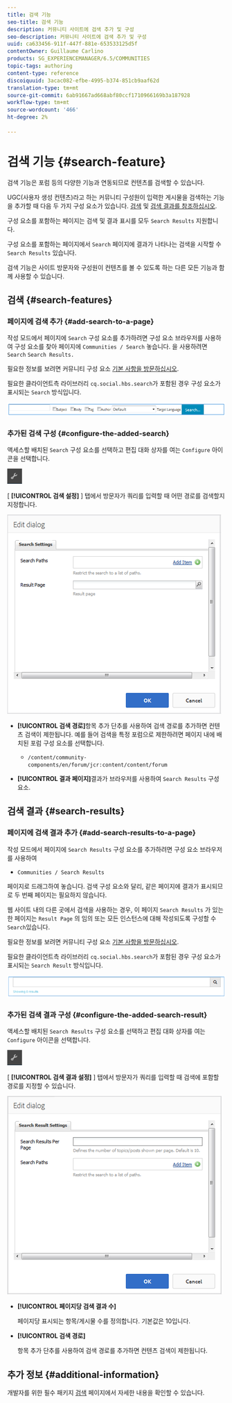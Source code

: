 ```yaml
---
title: 검색 기능
seo-title: 검색 기능
description: 커뮤니티 사이트에 검색 추가 및 구성
seo-description: 커뮤니티 사이트에 검색 추가 및 구성
uuid: ca633456-911f-447f-881e-653533125d5f
contentOwner: Guillaume Carlino
products: SG_EXPERIENCEMANAGER/6.5/COMMUNITIES
topic-tags: authoring
content-type: reference
discoiquuid: 3acac082-efbe-4995-b374-851cb9aaf62d
translation-type: tm+mt
source-git-commit: 6ab91667ad668abf80ccf1710966169b3a187928
workflow-type: tm+mt
source-wordcount: '466'
ht-degree: 2%

---
```



# 검색 기능 {#search-feature}

검색 기능은 포럼 등의 다양한 기능과 연동되므로 컨텐츠를 검색할 수 있습니다.

UGC(사용자 생성 컨텐츠)라고 하는 커뮤니티 구성원이 입력한 게시물을 검색하는 기능을 추가할 때 다음 두 가지 구성 요소가 있습니다. [검색](#search) 및 [검색 결과를 참조하십시오](#search-results).

구성 요소를 포함하는 페이지는 검색 및 결과 표시를 모두 `Search Results` 지원합니다.

구성 요소를 포함하는 페이지에서 `Search` 페이지에 결과가 나타나는 검색을 시작할 수 `Search Results` 있습니다.

검색 기능은 사이트 방문자와 구성원이 컨텐츠를 볼 수 있도록 하는 다른 모든 기능과 함께 사용할 수 있습니다.

## 검색 {#search-features}

### 페이지에 검색 추가 {#add-search-to-a-page}

작성 모드에서 페이지에 `Search` 구성 요소를 추가하려면 구성 요소 브라우저를 사용하여 구성 요소를 찾아 페이지에 `Communities / Search` 놓습니다. 을 사용하려면 `Search` `Search Results.`

필요한 정보를 보려면 커뮤니티 구성 요소 [기본 사항을 방문하십시오](basics.md).

필요한 클라이언트측 라이브러리 `cq.social.hbs.search`가 포함된 경우 구성 요소가 표시되는 `Search` 방식입니다.

![add-search](assets/add-search.png)

### 추가된 검색 구성 {#configure-the-added-search}

액세스할 배치된 `Search` 구성 요소를 선택하고 편집 대화 상자를 여는 `Configure` 아이콘을 선택합니다.

![과자류](assets/configure-new.png)

[ **[!UICONTROL 검색 설정]** ] 탭에서 방문자가 쿼리를 입력할 때 어떤 경로를 검색할지 지정합니다.

![검색 설정](assets/search-settings.png)

* **[!UICONTROL 검색 경로]**&#x200B;항목 추가 단추를 사용하여 검색 경로를 추가하면 컨텐츠 검색이 제한됩니다. 예를 들어 검색을 특정 포럼으로 제한하려면 페이지 내에 배치된 포럼 구성 요소를 선택합니다.

   * `/content/community-components/en/forum/jcr:content/content/forum`

* **[!UICONTROL 결과 페이지]**&#x200B;결과가 브라우저를 사용하여 
`Search Results` 구성 요소.

## 검색 결과 {#search-results}

### 페이지에 검색 결과 추가 {#add-search-results-to-a-page}

작성 모드에서 페이지에 `Search Results` 구성 요소를 추가하려면 구성 요소 브라우저를 사용하여

* `Communities / Search Results`

페이지로 드래그하여 놓습니다. 검색 구성 요소와 달리, 같은 페이지에 결과가 표시되므로 두 번째 페이지는 필요하지 않습니다.

웹 사이트 내의 다른 곳에서 검색을 사용하는 경우, 이 페이지 `Search Results` 가 있는 한 페이지는 `Result Page` 의 임의 또는 모든 인스턴스에 대해 작성되도록 구성할 수 `Search`있습니다.

필요한 정보를 보려면 커뮤니티 구성 요소 [기본 사항을 방문하십시오](basics.md).

필요한 클라이언트측 라이브러리 `cq.social.hbs.search`가 포함된 경우 구성 요소가 표시되는 `Search Result` 방식입니다.

![검색 결과](assets/search-result1.png)

### 추가된 검색 결과 구성 {#configure-the-added-search-result}

액세스할 배치된 `Search Results` 구성 요소를 선택하고 편집 대화 상자를 여는 `Configure` 아이콘을 선택합니다.

![configure](assets/configure-new.png)

[ **[!UICONTROL 검색 결과 설정]** ] 탭에서 방문자가 쿼리를 입력할 때 검색에 포함할 경로를 지정할 수 있습니다.

![search-result-settings](assets/search-result-settings.png)

* **[!UICONTROL 페이지당 검색 결과 수]**

   페이지당 표시되는 항목/게시물 수를 정의합니다. 기본값은 10입니다.

* **[!UICONTROL 검색 경로]**

   항목 추가 단추를 사용하여 검색 경로를 추가하면 컨텐츠 검색이 제한됩니다.

## 추가 정보 {#additional-information}

개발자를 위한 필수 패키지 [검색](search-implementation.md) 페이지에서 자세한 내용을 확인할 수 있습니다.
